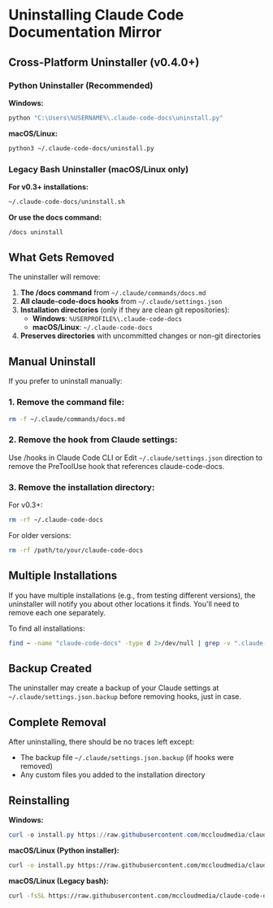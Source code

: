 # Uninstalling Claude Code Documentation Mirror

## Cross-Platform Uninstaller (v0.4.0+)

### Python Uninstaller (Recommended)

**Windows:**
```powershell
python "C:\Users\%USERNAME%\.claude-code-docs\uninstall.py"
```

**macOS/Linux:**
```bash
python3 ~/.claude-code-docs/uninstall.py
```

### Legacy Bash Uninstaller (macOS/Linux only)

**For v0.3+ installations:**
```bash
~/.claude-code-docs/uninstall.sh
```

**Or use the docs command:**
```bash
/docs uninstall
```

## What Gets Removed

The uninstaller will remove:

1. **The /docs command** from `~/.claude/commands/docs.md`
2. **All claude-code-docs hooks** from `~/.claude/settings.json`
3. **Installation directories** (only if they are clean git repositories):
   - **Windows**: `%USERPROFILE%\.claude-code-docs`
   - **macOS/Linux**: `~/.claude-code-docs`
4. **Preserves directories** with uncommitted changes or non-git directories

## Manual Uninstall

If you prefer to uninstall manually:

### 1. Remove the command file:
```bash
rm -f ~/.claude/commands/docs.md
```

### 2. Remove the hook from Claude settings:
Use /hooks in Claude Code CLI or Edit `~/.claude/settings.json` direction to remove the PreToolUse hook that references claude-code-docs.

### 3. Remove the installation directory:

For v0.3+:
```bash
rm -rf ~/.claude-code-docs
```

For older versions:
```bash
rm -rf /path/to/your/claude-code-docs
```

## Multiple Installations

If you have multiple installations (e.g., from testing different versions), the uninstaller will notify you about other locations it finds. You'll need to remove each one separately.

To find all installations:
```bash
find ~ -name "claude-code-docs" -type d 2>/dev/null | grep -v ".claude-code-docs"
```

## Backup Created

The uninstaller may create a backup of your Claude settings at `~/.claude/settings.json.backup` before removing hooks, just in case.

## Complete Removal

After uninstalling, there should be no traces left except:
- The backup file `~/.claude/settings.json.backup` (if hooks were removed)
- Any custom files you added to the installation directory

## Reinstalling

**Windows:**
```powershell
curl -o install.py https://raw.githubusercontent.com/mccloudmedia/claude-code-docs/main/install.py; python install.py
```

**macOS/Linux (Python installer):**
```bash
curl -o install.py https://raw.githubusercontent.com/mccloudmedia/claude-code-docs/main/install.py && python3 install.py
```

**macOS/Linux (Legacy bash):**
```bash
curl -fsSL https://raw.githubusercontent.com/mccloudmedia/claude-code-docs/main/install.sh | bash
```
